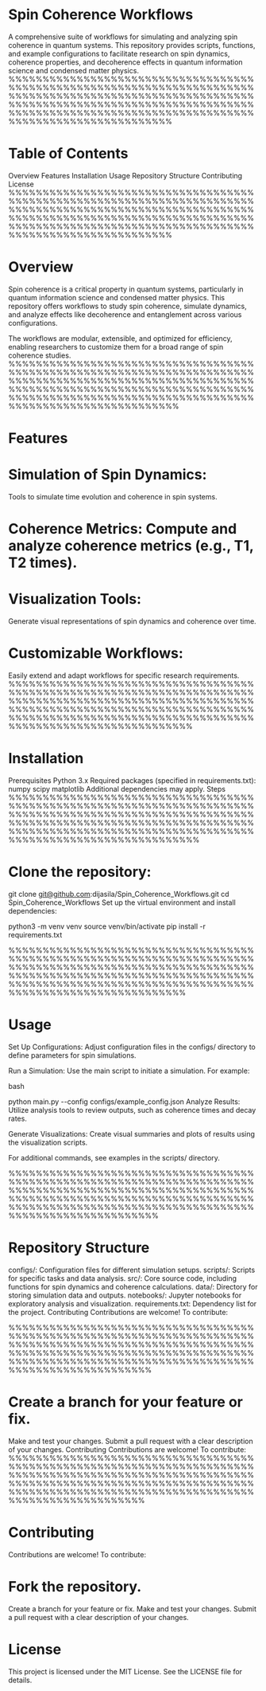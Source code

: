 # Spin Coherence Workflows

A comprehensive suite of workflows for simulating and analyzing spin coherence in quantum systems. This repository provides scripts, functions, and example configurations to facilitate research on spin dynamics, coherence properties, and decoherence effects in quantum information science and condensed matter physics.
%%%%%%%%%%%%%%%%%%%%%%%%%%%%%%%%%%%%%%%%%%%%%%%%%%%%%%%%%%%%%%%%%%%%%%%%%%%%%%%%%%%%%%%%%%%%%%%%%%%%%%%%%%%%%%%%%%%%%%%%%%%%%%%%%%%%%%%%%%%%%%%%%%%%%%%%%%%%%%%%%%%%%%%%%%%%%%%%%%%%%%%%%%%%%%%%%%%%%%%%%%%%
# Table of Contents
Overview
Features
Installation
Usage
Repository Structure
Contributing
License
%%%%%%%%%%%%%%%%%%%%%%%%%%%%%%%%%%%%%%%%%%%%%%%%%%%%%%%%%%%%%%%%%%%%%%%%%%%%%%%%%%%%%%%%%%%%%%%%%%%%%%%%%%%%%%%%%%%%%%%%%%%%%%%%%%%%%%%%%%%%%%%%%%%%%%%%%%%%%%%%%%%%%%%%%%%%%%%%%%%%%%%%%%%%%%%%%%%%%%%%%%%%
# Overview
Spin coherence is a critical property in quantum systems, particularly in quantum information science and condensed matter physics. This repository offers workflows to study spin coherence, simulate dynamics, and analyze effects like decoherence and entanglement across various configurations.

The workflows are modular, extensible, and optimized for efficiency, enabling researchers to customize them for a broad range of spin coherence studies.
%%%%%%%%%%%%%%%%%%%%%%%%%%%%%%%%%%%%%%%%%%%%%%%%%%%%%%%%%%%%%%%%%%%%%%%%%%%%%%%%%%%%%%%%%%%%%%%%%%%%%%%%%%%%%%%%%%%%%%%%%%%%%%%%%%%%%%%%%%%%%%%%%%%%%%%%%%%%%%%%%%%%%%%%%%%%%%%%%%%%%%%%%%%%%%%%%%%%%%%%%%%%%
# Features

# Simulation of Spin Dynamics: 
Tools to simulate time evolution and coherence in spin systems.
# Coherence Metrics: Compute and analyze coherence metrics (e.g., T1, T2 times).
# Visualization Tools: 
Generate visual representations of spin dynamics and coherence over time.
# Customizable Workflows: 
Easily extend and adapt workflows for specific research requirements.
%%%%%%%%%%%%%%%%%%%%%%%%%%%%%%%%%%%%%%%%%%%%%%%%%%%%%%%%%%%%%%%%%%%%%%%%%%%%%%%%%%%%%%%%%%%%%%%%%%%%%%%%%%%%%%%%%%%%%%%%%%%%%%%%%%%%%%%%%%%%%%%%%%%%%%%%%%%%%%%%%%%%%%%%%%%%%%%%%%%%%%%%%%%%%%%%%%%%%%%%%%%%%%%
# Installation
Prerequisites
Python 3.x
Required packages (specified in requirements.txt):
numpy
scipy
matplotlib
Additional dependencies may apply.
Steps
%%%%%%%%%%%%%%%%%%%%%%%%%%%%%%%%%%%%%%%%%%%%%%%%%%%%%%%%%%%%%%%%%%%%%%%%%%%%%%%%%%%%%%%%%%%%%%%%%%%%%%%%%%%%%%%%%%%%%%%%%%%%%%%%%%%%%%%%%%%%%%%%%%%%%%%%%%%%%%%%%%%%%%%%%%%%%%%%%%%%%%%%%%%%%%%%%%%%%%%%%%%%%%%%
# Clone the repository:

git clone git@github.com:dijasila/Spin_Coherence_Workflows.git
cd Spin_Coherence_Workflows
Set up the virtual environment and install dependencies:


python3 -m venv venv
source venv/bin/activate
pip install -r requirements.txt

%%%%%%%%%%%%%%%%%%%%%%%%%%%%%%%%%%%%%%%%%%%%%%%%%%%%%%%%%%%%%%%%%%%%%%%%%%%%%%%%%%%%%%%%%%%%%%%%%%%%%%%%%%%%%%%%%%%%%%%%%%%%%%%%%%%%%%%%%%%%%%%%%%%%%%%%%%%%%%%%%%%%%%%%%%%%%%%%%%%%%%%%%%%%%%%%%%%%%%%%%%%%%%
# Usage
Set Up Configurations: Adjust configuration files in the configs/ directory to define parameters for spin simulations.

Run a Simulation: Use the main script to initiate a simulation. For example:

bash

python main.py --config configs/example_config.json
Analyze Results: Utilize analysis tools to review outputs, such as coherence times and decay rates.

Generate Visualizations: Create visual summaries and plots of results using the visualization scripts.

For additional commands, see examples in the scripts/ directory.

%%%%%%%%%%%%%%%%%%%%%%%%%%%%%%%%%%%%%%%%%%%%%%%%%%%%%%%%%%%%%%%%%%%%%%%%%%%%%%%%%%%%%%%%%%%%%%%%%%%%%%%%%%%%%%%%%%%%%%%%%%%%%%%%%%%%%%%%%%%%%%%%%%%%%%%%%%%%%%%%%%%%%%%%%%%%%%%%%%%%%%%%%%%%%%%%%%%%%%%%%%
# Repository Structure

configs/: Configuration files for different simulation setups.
scripts/: Scripts for specific tasks and data analysis.
src/: Core source code, including functions for spin dynamics and coherence calculations.
data/: Directory for storing simulation data and outputs.
notebooks/: Jupyter notebooks for exploratory analysis and visualization.
requirements.txt: Dependency list for the project.
Contributing
Contributions are welcome! To contribute:

%%%%%%%%%%%%%%%%%%%%%%%%%%%%%%%%%%%%%%%%%%%%%%%%%%%%%%%%%%%%%%%%%%%%%%%%%%%%%%%%%%%%%%%%%%%%%%%%%%%%%%%%%%%%%%%%%%%%%%%%%%%%%%%%%%%%%%%%%%%%%%%%%%%%%%%%%%%%%%%%%%%%%%%%%%%%%%%%%%%%%%%%%%%%%%%%%%%%%%%%%

# Create a branch for your feature or fix.
Make and test your changes.
Submit a pull request with a clear description of your changes.
Contributing
Contributions are welcome! To contribute:
%%%%%%%%%%%%%%%%%%%%%%%%%%%%%%%%%%%%%%%%%%%%%%%%%%%%%%%%%%%%%%%%%%%%%%%%%%%%%%%%%%%%%%%%%%%%%%%%%%%%%%%%%%%%%%%%%%%%%%%%%%%%%%%%%%%%%%%%%%%%%%%%%%%%%%%%%%%%%%%%%%%%%%%%%%%%%%%%%%%%%%%%%%%%%%%%%%%%%%%%
# Contributing
Contributions are welcome! To contribute:

# Fork the repository.

Create a branch for your feature or fix.
Make and test your changes.
Submit a pull request with a clear description of your changes.

# License
This project is licensed under the MIT License. See the LICENSE file for details.

